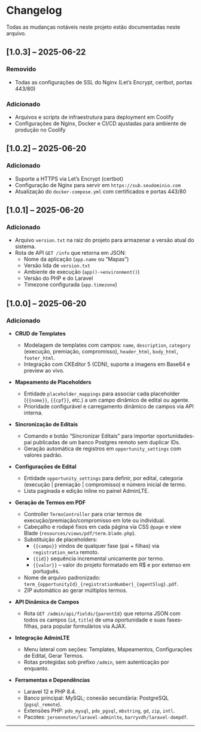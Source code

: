 # Changelog

Todas as mudanças notáveis neste projeto estão documentadas neste arquivo.

## [1.0.3] – 2025-06-22

### Removido
- Todas as configurações de SSL do Nginx (Let’s Encrypt, certbot, portas 443/80)

### Adicionado
- Arquivos e scripts de infraestrutura para deployment em Coolify
- Configurações de Nginx, Docker e CI/CD ajustadas para ambiente de produção no Coolify

## [1.0.2] – 2025-06-20

### Adicionado
- Suporte a HTTPS via Let’s Encrypt (certbot)  
- Configuração de Nginx para servir em `https://sub.seudominio.com`  
- Atualização do `docker-compose.yml` com certificados e portas 443/80  

## [1.0.1] – 2025-06-20

### Adicionado

- Arquivo `version.txt` na raiz do projeto para armazenar a versão atual do sistema.  
- Rota de API `GET /info` que retorna em JSON:
  - Nome da aplicação (`app.name` ou “Mapas”)
  - Versão lida de `version.txt`
  - Ambiente de execução (`app()->environment()`)
  - Versão do PHP e do Laravel
  - Timezone configurada (`app.timezone`)

## [1.0.0] – 2025-06-20

### Adicionado

- **CRUD de Templates**  
  - Modelagem de templates com campos: `name`, `description`, `category` (execução, premiação, compromisso), `header_html`, `body_html`, `footer_html`.  
  - Integração com CKEditor 5 (CDN), suporte a imagens em Base64 e preview ao vivo.

- **Mapeamento de Placeholders**  
  - Entidade `placeholder_mappings` para associar cada placeholder (`{{nome}}`, `{{cpf}}`, etc.) a um campo dinâmico de edital ou agente.  
  - Prioridade configurável e carregamento dinâmico de campos via API interna.

- **Sincronização de Editais**  
  - Comando e botão “Sincronizar Editais” para importar oportunidades‐pai publicadas de um banco Postgres remoto sem duplicar IDs.  
  - Geração automática de registros em `opportunity_settings` com valores padrão.

- **Configurações de Edital**  
  - Entidade `opportunity_settings` para definir, por edital, categoria (execução | premiação | compromisso) e número inicial de termo.  
  - Lista paginada e edição inline no painel AdminLTE.

- **Geração de Termos em PDF**  
  - Controller `TermsController` para criar termos de execução/premiação/compromisso em lote ou individual.  
  - Cabeçalho e rodapé fixos em cada página via CSS `@page` e view Blade (`resources/views/pdf/term.blade.php`).  
  - Substituição de placeholders:
    - `{{campo}}` vindos de qualquer fase (pai + filhas) via `registration_meta` remoto.  
    - `{{id}}` sequência incremental unicamente por termo.  
    - `{{valor}}` – valor do projeto formatado em R$ e por extenso em português.  
  - Nome de arquivo padronizado: `term_{opportunityId}_{registrationNumber}_{agentSlug}.pdf`.  
  - ZIP automático ao gerar múltiplos termos.

- **API Dinâmica de Campos**  
  - Rota `GET /admin/api/fields/{parentId}` que retorna JSON com todos os campos (`id`, `title`) de uma oportunidade e suas fases‐filhas, para popular formulários via AJAX.

- **Integração AdminLTE**  
  - Menu lateral com seções: Templates, Mapeamentos, Configurações de Edital, Gerar Termos.  
  - Rotas protegidas sob prefixo `/admin`, sem autenticação por enquanto.

- **Ferramentas e Dependências**  
  - Laravel 12 e PHP 8.4.  
  - Banco principal: MySQL; conexão secundária: PostgreSQL (`pgsql_remote`).  
  - Extensões PHP: `pdo_mysql`, `pdo_pgsql`, `mbstring`, `gd`, `zip`, `intl`.  
  - Pacotes: `jeroennoten/laravel-adminlte`, `barryvdh/laravel-dompdf`.

---
